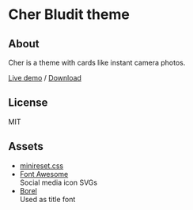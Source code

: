 # Cher Bludit theme

## About
Cher is a theme with cards like instant camera photos.

[Live demo](https://via.rossa.cc/demo/cher) / [Download](https://github.com/sakanafurai/cher/releases/download/1.1.0/cher.zip)

## License
MIT

## Assets
* [minireset.css](https://github.com/jgthms/minireset.css)
* [Font Awesome](https://fontawesome.com)<br>
Social media icon SVGs
* [Borel](https://fonts.google.com/specimen/Borel)<br>
Used as title font
